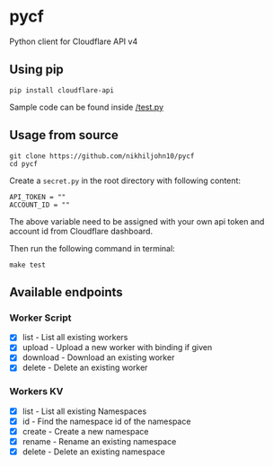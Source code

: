 # pycf
Python client for Cloudflare API v4

## Using pip

```
pip install cloudflare-api
```

Sample code can be found inside [/test.py](https://github.com/nikhiljohn10/pycf/blob/main/test.py) 

## Usage from source

```
git clone https://github.com/nikhiljohn10/pycf
cd pycf
```

Create a `secret.py` in the root directory with following content:
```
API_TOKEN = ""
ACCOUNT_ID = ""
```
The above variable need to be assigned with your own api token and account id from Cloudflare dashboard.

Then run the following command in terminal:
```
make test
```

## Available endpoints

### Worker Script

- [x] list - List all existing workers
- [x] upload - Upload a new worker with binding if given
- [x] download - Download an existing worker
- [x] delete - Delete an existing worker

### Workers KV

- [x] list - List all existing Namespaces
- [x] id - Find the namespace id of the namespace
- [x] create - Create a new namespace
- [x] rename - Rename an existing namespace
- [x] delete - Delete an existing namespace
